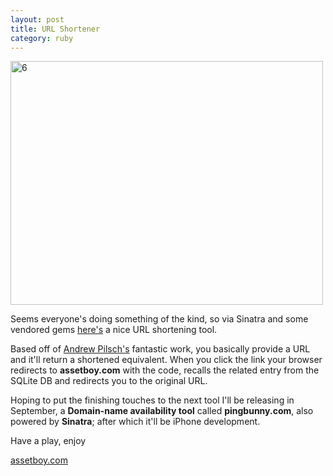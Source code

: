 ```yaml
---
layout: post
title: URL Shortener
category: ruby
---
```


<a href="http://www.flickr.com/photos/indieflickr/3862376779/" title="6 by John Griffiths, on Flickr"><img src="http://farm3.static.flickr.com/2488/3862376779_25e3178c0a.jpg" width="500" height="390" alt="6" /></a>

Seems everyone's doing something of the kind, so via Sinatra and some vendored gems [here's](http://assetboy.com) a nice URL shortening tool.

Based off of [Andrew Pilsch's](http://blog.pilsch.com/past/2009/6/7/shorten_your_own_damn_urls/) fantastic work, you basically provide a URL and it'll return a shortened equivalent.  When you click the link your browser redirects to **assetboy.com** with the code, recalls the related entry from the SQLite DB and redirects you to the original URL.

Hoping to put the finishing touches to the next tool I'll be releasing in September, a **Domain-name availability tool** called **pingbunny.com**, also powered by **Sinatra**; after which it'll be iPhone development.

Have a play, enjoy

[assetboy.com](http://assetboy.com)
